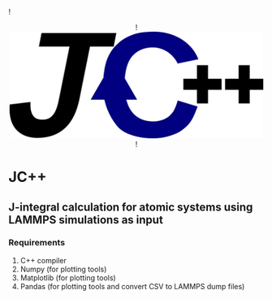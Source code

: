!<p align="center">
!  <img src="./doc/logo.png" alt="drawing" width="500"/>
!</p>

# JC++

## J-integral calculation for atomic systems using LAMMPS simulations as input

### Requirements

1. C++ compiler
2. Numpy (for plotting tools)
2. Matplotlib (for plotting tools)
2. Pandas (for plotting tools and convert CSV to LAMMPS dump files)
